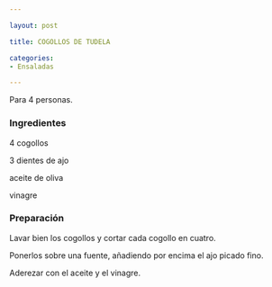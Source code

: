 ```yaml
---

layout: post

title: COGOLLOS DE TUDELA

categories:
- Ensaladas

---
```


Para 4 personas.

<h3>Ingredientes</h3>

4 cogollos

3 dientes de ajo

aceite de oliva

vinagre

<h3>Preparación</h3>

Lavar bien los cogollos y cortar cada cogollo en cuatro.

Ponerlos sobre una fuente, añadiendo por encima el ajo picado fino.

Aderezar con el aceite y el vinagre.